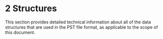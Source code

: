 <html dir="LTR" xmlns:mshelp="http://msdn.microsoft.com/mshelp" xmlns:ddue="http://ddue.schemas.microsoft.com/authoring/2003/5" xmlns:xlink="http://www.w3.org/1999/xlink" xmlns:tool="http://www.microsoft.com/tooltip">
    <head>
        <meta http-equiv="Content-Type" content="text/html; CHARSET=utf-8"></meta>
        <meta name="save" content="history"></meta>
        <title>2 Structures</title>
        <xml>
            <mshelp:toctitle title="2 Structures"></mshelp:toctitle>
            <mshelp:rltitle title="[MS-PST]: Structures"></mshelp:rltitle>
            <mshelp:keyword index="A" term="330bef4a-ba94-4f1c-b7fe-e00c05adbd0e"></mshelp:keyword>
            <mshelp:attr name="DCSext.ContentType" value="open specification"></mshelp:attr>
            <mshelp:attr name="AssetID" value="330bef4a-ba94-4f1c-b7fe-e00c05adbd0e"></mshelp:attr>
            <mshelp:attr name="TopicType" value="kbRef"></mshelp:attr>
            <mshelp:attr name="DCSext.Title" value="[MS-PST]: Structures" />
        </xml>
    </head>
    <body>
        <div id="header">
            <h1 class="heading">2 Structures</h1>
        </div>
        <div id="mainSection">
            <div id="mainBody">
                <div id="allHistory" class="saveHistory"></div>
                <div id="sectionSection0" class="section" name="collapseableSection">
                    

<p>This section provides detailed technical information about
all of the data structures that are used in the PST file format, as applicable
to the scope of this document.</p>
                </div>
            </div>
        </div>
    </body>
</html>